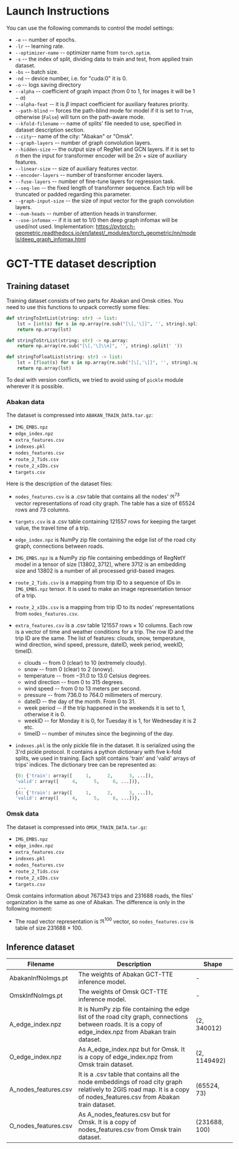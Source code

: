 # Launch Instructions

You can use the following commands to control the model settings:

- `-e` -- number of epochs.
- `-lr` -- learning rate.
- `--optimizer-name` -- optimizer name from `torch.optim`.
- `-s` -- the index of split, dividing data to train and test,  from applied train dataset.
- `-bs` -- batch size.
- `-nd` -- device number, i.e. for "cuda:0" it is 0.
- `-o` -- logs saving directory 
- `--alpha` --  coefficient of graph impact (from $0$ to $1$, for images it will be $1 - \alpha$)
- `--alpha-feat` -- it is $\beta$ impact coefficient for auxiliary features priority.
- `--path-blind` -- forces the path-blind mode for model if it is set to `True`, otherwise (`False`) will turn on the path-aware mode.
- `--kfold-filename` -- name of splits' file needed to use, specified in dataset description section.
- `--city`-- name of the city: "Abakan" or "Omsk".
- `--graph-layers` -- number of graph convolution layers.
- `--hidden-size` -- the output  size of RegNet and GCN layers. If it is set to $n$ then the input for transformer encoder will be $2n$ $+$ size of auxiliary features.
- `--linear-size`  -- size of auxiliary features vector.
- `--encoder-layers`  -- number of transformer encoder layers.
- `--fuse-layers` -- number of fine-tune layers for regression task.
- `--seq-len` -- the fixed length of transformer sequence. Each trip will be truncated or padded regarding this parameter.
- `--graph-input-size`  -- the size of input vector for the graph convolution layers.
- `--num-heads` -- number of attention heads in transformer.
- `--use-infomax` -- if it is set to 1/0 then deep graph infomax will be used/not used. Implementation: https://pytorch-geometric.readthedocs.io/en/latest/_modules/torch_geometric/nn/models/deep_graph_infomax.html 

# GCT-TTE dataset description

## Training dataset

Training dataset consists of two parts for Abakan and Omsk cities. You need to use this functions to unpack correctly some files:

```python
def stringToIntList(string: str) -> list:
    lst = [int(s) for s in np.array(re.sub("[\[,'\]]", '', string).split(' '))]
    return np.array(lst)

def stringToStrList(string: str) -> np.array:
    return np.array(re.sub("[\[,'\]\\n]", '', string).split(' '))

def stringToFloatList(string: str) -> list:
    lst = [float(s) for s in np.array(re.sub("[\[,'\]]", '', string).split(' '))]
    return np.array(lst)
```

To deal with version conflicts, we tried to avoid using of `pickle` module wherever it is possible.

### Abakan data

The dataset is compressed into `ABAKAN_TRAIN_DATA.tar.gz`:
- `IMG_EMBS.npz`
- `edge_index.npz`
- `extra_features.csv`
- `indexes.pkl`
- `nodes_features.csv`
- `route_2_Tids.csv`
- `route_2_xIDs.csv`
- `targets.csv`

Here is the description of the dataset files:

- `nodes_features.csv` is a .csv table that contains all the nodes' $\Re^{73}$ vector representations of road city graph.  The table has a size of $65524$ rows and $73$ columns. 

- `targets.csv` is a .csv table containing $121557$ rows for keeping the target value, the travel time of a trip. 

- `edge_index.npz` is NumPy zip file containing the edge list of the road city graph, connections between roads.

- `IMG_EMBS.npz` is a NumPy zip file containing embeddings of RegNetY model in a tensor of size $\left[13802, 3712\right]$, where $3712$ is an embedding size and $13802$ is a number of all processed grid-based images.

- `route_2_Tids.csv` is a mapping from trip ID to a sequence of IDs in `IMG_EMBS.npz` tensor. It is used to make an image representation tensor of a trip.

- `route_2_xIDs.csv` is a mapping from trip ID to its nodes' representations from `nodes_features.csv`.

- `extra_features.csv` is a .csv table $121557$ rows $\times$ $10$ columns. Each row is a vector of time and weather conditions for a trip. The row ID and the trip ID are the same. The list of features: clouds, snow, temperature, wind direction, wind speed,  pressure, dateID, week period, weekID, timeID.
  - clouds -- from $0$ (clear) to $10$ (extremely cloudy).
  - snow -- from $0$ (clear) to $2$ (snowy).
  - temperature -- from $-31.0$ to $13.0$ Celsius degrees.
  - wind direction -- from $0$ to $315$ degrees.
  - wind speed -- from $0$ to $13$ meters per second.
  - pressure -- from $736.0$ to $764.0$ millimeters of mercury.
  - dateID -- the day of the month. From $0$ to $31$.
  - week period -- if the trip happened in the weekends it is set to $1$, otherwise it is $0$.
  - weekID -- for Monday it is $0$, for Tuesday it is $1$, for Wednesday it is $2$ etc.
  - timeID --  number of minutes since the beginning of the day.  

- `indexes.pkl` is the only pickle file in the dataset. It is serialized using the $3$'rd pickle protocol. It contains a python dictionary with five k-fold splits, we used in training. Each split contains 'train' and 'valid' arrays of trips' indices. The dictionary tree can be represented as:
  
  ```python
  {0: {'train': array([     1,      2,      3, ...]),
  'valid': array([     4,      5,     6, ...])},
   ...
  {4: {'train': array([     1,      2,      3, ...]),
  'valid': array([     4,      5,     6, ...])},
  ```
  
### Omsk data
The dataset is compressed into `OMSK_TRAIN_DATA.tar.gz`:
- `IMG_EMBS.npz`
- `edge_index.npz`
- `extra_features.csv`
- `indexes.pkl`
- `nodes_features.csv`
- `route_2_Tids.csv`
- `route_2_xIDs.csv`
- `targets.csv`

Omsk contains information about $767343$ trips and $231688$ roads, the files' organization is the same as one of Abakan. The difference is only in the following moment:

- The road vector representation is  $\Re^{100}$ vector, so `nodes_features.csv` is table of size $231688$ $\times$ $100$.

## Inference dataset

<table style="undefined;table-layout: fixed; width: 599px">
<colgroup>
<col style="width: 169px">
<col style="width: 323px">
<col style="width: 107px">
</colgroup>
<thead>
  <tr>
    <th>Filename</th>
    <th>Description</th>
    <th>Shape</th>
  </tr>
</thead>
<tbody>
  <tr>
    <td>AbakanInfNoImgs.pt</td>
    <td>The weights of Abakan GCT-TTE inference model.<br></td>
    <td>-</td>
  </tr>
  <tr>
    <td>OmskInfNoImgs.pt</td>
    <td>The weights of Omsk GCT-TTE inference model.<br></td>
    <td>-</td>
  </tr>
  <tr>
    <td>A_edge_index.npz</td>
    <td>It is NumPy zip file containing the edge list of the road city graph, connections between roads. It is a copy of edge_index.npz from Abakan train dataset.</td>
    <td>(2, 340012)</td>
  </tr>
  <tr>
    <td>O_edge_index.npz</td>
    <td>As A_edge_index.npz but for Omsk. It is a copy of edge_index.npz from Omsk train dataset.</td>
    <td>(2, 1149492)</td>
  </tr>
  <tr>
    <td>A_nodes_features.csv</td>
    <td>It is a .csv table that contains all the node embeddings of road city graph relatively to 2GIS road map. It is a copy of nodes_features.csv from Abakan train dataset.</td>
    <td>(65524, 73)</td>
  </tr>
  <tr>
    <td>O_nodes_features.csv</td>
    <td>As A_nodes_features.csv but for Omsk. It is a copy of nodes_features.csv from Omsk train dataset.</td>
    <td>(231688, 100)</td>
  </tr>
</tbody>
</table>